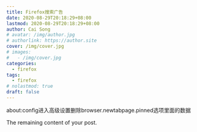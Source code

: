 ```yaml
---
title: Firefox搜索广告
date: 2020-08-29T20:18:29+08:00
lastmod: 2020-08-29T20:18:29+08:00
author: Cai Song
# avatar: /img/author.jpg
# authorlink: https://author.site
cover: /img/cover.jpg
# images:
#   - /img/cover.jpg
categories:
  - firefox
tags:
  - firefox
# nolastmod: true
draft: false
---
```


about:config进入高级设置删除browser.newtabpage.pinned选项里面的数据

<!--more-->

The remaining content of your post.
